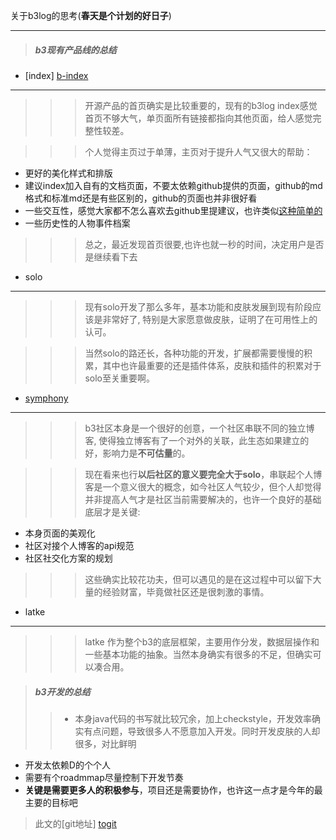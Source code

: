 [b-index]: http://b3log.org/  "b3log index"
[bbs jianguoyun]: http://bbs.jianguoyun.com/  "bbs jianguoyun"
[symphony]: http://symphony.b3log.org/  "symphony"
[togit]: https://github.com/b3log/b3log-kb/blob/master/thought/Y-2013.3.24.md  " "

关于b3log的思考(**春天是个计划的好日子**)
- - -
>##### b3现有产品线的总结
>> 
- [index] [b-index]
- - - 
>>>  开源产品的首页确实是比较重要的，现有的b3log index感觉首页不够大气，单页面所有链接都指向其他页面，给人感觉完整性较差。

>>> 个人觉得主页过于单薄，主页对于提升人气又很大的帮助：
>>>> 
+ 更好的美化样式和排版
+ 建议index加入自有的文档页面，不要太依赖github提供的页面，github的md格式和标准md还是有些区别的，github的页面也并非很好看
+ 一些交互性，感觉大家都不怎么喜欢去github里提建议，也许类似[这种简单的][bbs jianguoyun]
+ 一些历史性的人物事件档案

>>> 总之，最近发现首页很要,也许也就一秒的时间，决定用户是否是继续看下去
>>
- solo
- - - 
  >>>  现有solo开发了那么多年，基本功能和皮肤发展到现有阶段应该是非常好了, 特别是大家愿意做皮肤，证明了在可用性上的认可。

 >>> 当然solo的路还长，各种功能的开发，扩展都需要慢慢的积累，其中也许最重要的还是插件体系，皮肤和插件的积累对于solo至关重要啊。
>>  
- [symphony]
- - - 
  >>> b3社区本身是一个很好的创意，一个社区串联不同的独立博客, 使得独立博客有了一个对外的关联，此生态如果建立的好，影响力是**不可估量**的。

  >>> 现在看来也行**以后社区的意义要完全大于solo**，串联起个人博客是一个意义很大的概念，如今社区人气较少，但个人却觉得并非提高人气才是社区当前需要解决的，也许一个良好的基础底层才是关键:
  >>>> 
  + 本身页面的美观化
  + 社区对接个人博客的api规范
  + 社区社交化方案的规划
  
>>> 这些确实比较花功夫，但可以遇见的是在这过程中可以留下大量的经验财富，毕竟做社区还是很刺激的事情。
>>
- latke
- - - 
>>>latke 作为整个b3的底层框架，主要用作分发，数据层操作和一些基本功能的抽象。当然本身确实有很多的不足，但确实可以凑合用。

>##### b3开发的总结
>>- 本身java代码的书写就比较冗余，加上checkstyle，开发效率确实有点问题，导致很多人不愿意加入开发。同时开发皮肤的人却很多，对比鲜明
- 开发太依赖D的个个人
- 需要有个roadmmap尽量控制下开发节奏
- **关键是需要更多人的积极参与**，项目还是需要协作，也许这一点才是今年的最主要的目标吧


>此文的[git地址] [togit] 






  
   



